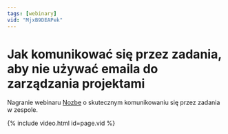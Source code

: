 ```yaml
---
tags: [webinary]
vid: "MjxB9DEAPek"
---
```


# Jak komunikować się przez zadania, aby nie używać emaila do zarządzania projektami

Nagranie webinaru [Nozbe][n] o skutecznym komunikowaniu się przez zadania w zespole.

{% include video.html id=page.vid %}

<!--More-->


[n]: https://michael.gratis/nozbe_pl